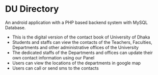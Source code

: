 # DU Directory
An android application with a PHP based backend system with MySQL Database.
* This is the digital version of the contact book of University of Dhaka
* Students and staffs can view the contacts of the Teachers, Faculties, Departments and other administrative offices of the University
* The dedicated staffs of the Departments and offices can update their own contact information using our Panel
* Users can view the locations of the departments in google map
* Users can call or send sms to the contacts
